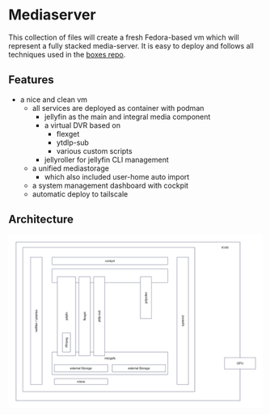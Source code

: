 # Mediaserver

This collection of files will create a fresh Fedora-based vm which will
represent a fully stacked media-server. It is easy to deploy and follows
all techniques used in the [boxes repo](https://github.com/g4s/boxes).

## Features
  - a nice and clean vm
    - all services are deployed as container with podman
      - jellyfin as the main and integral media component
      - a virtual DVR based on
        - flexget
        - ytdlp-sub
        - various custom scripts
      - jellyroller for jellyfin CLI management
    - a unified mediastorage
      - which also included user-home auto import
    - a system management dashboard with cockpit
    - automatic deploy to tailscale

## Architecture
![Mediaserver architecture](./assets/Mediaserver.png)